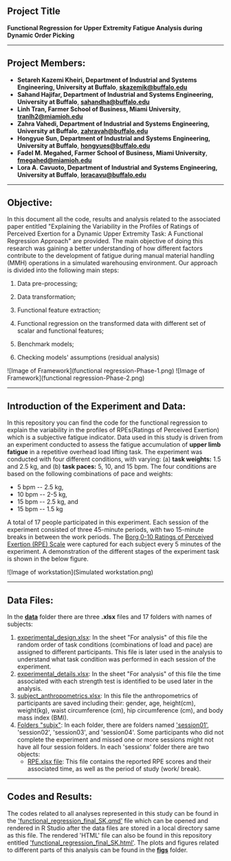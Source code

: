 ## Project Title

**Functional Regression for Upper Extremity Fatigue Analysis during Dynamic Order Picking**

--- 

## Project Members:  
- **Setareh Kazemi Kheiri, Department of Industrial and Systems Engineering, University at Buffalo**, **skazemik@buffalo.edu**
- **Sahand Hajifar, Department of Industrial and Systems Engineering, University at Buffalo**, **sahandha@buffalo.edu**
- **Linh Tran, Farmer School of Business, Miami University**, **tranlh2@miamioh.edu**
- **Zahra Vahedi, Department of Industrial and Systems Engineering, University at Buffalo**, **zahravah@buffalo.edu**
- **Hongyue Sun, Department of Industrial and Systems Engineering, University at Buffalo**, **hongyues@buffalo.edu**
- **Fadel M. Megahed, Farmer School of Business, Miami University**, **fmegahed@miamioh.edu**
- **Lora A. Cavuoto, Department of Industrial and Systems Engineering, University at Buffalo**, **loracavu@buffalo.edu**

---
## Objective:

In this document all the code, results and analysis related to the associated paper entitled "Explaining the Variability in the Profiles of Ratings of Perceived Exertion for a Dynamic Upper Extremity Task: A Functional Regression Approach" are provided. The main objective of doing this research was gaining a better understanding of how different factors contribute to the development of fatigue during manual material handling (MMH) operations in a simulated warehousing environment. Our approach is divided into the following main steps:

1.  Data pre-processing;

2.  Data transformation;

3.  Functional feature extraction;

4.  Functional regression on the transformed data with different set of scalar and functional features;

5.  Benchmark models;

6.  Checking models' assumptions (residual analysis)

![Image of Framework](functional regression-Phase-1.png)
![Image of Framework](functional regression-Phase-2.png)

---
## Introduction of the Experiment and Data:
In this repository you can find the code for the functional regression to explain the variability in the profiles of RPEs(Ratings of Perceived Exertion) which is a subjective fatigue indicator. Data used in this study is driven from an experiment conducted to assess the fatigue accumulation of **upper limb fatigue** in a repetitive overhead load lifting task. The experiment was conducted with four different conditions, with varying: (a) **task weights:** 1.5 and 2.5 kg, and (b) **task paces:** 5, 10, and 15 bpm. The four conditions are based on the following combinations of pace and weights: 

- 5 bpm -- 2.5 kg,   
- 10 bpm -- 2-5 kg,   
- 15 bpm -- 2.5 kg, and   
- 15 bpm -- 1.5 kg 

A total of 17 people participated in this experiment. Each session of the experiment consisted of three 45-minute periods, with two 15-minute breaks in between the work periods. The [Borg 0-10 Ratings of Perceived Exertion (RPE) Scale](https://my.clevelandclinic.org/health/articles/17450-rated-perceived-exertion-rpe-scale) were captured for each subject every 5 minutes of the experiment.  A demonstration of the different stages of the experiment task is shown in the below figure.

![Image of workstation](Simulated workstation.png)

---
## Data Files: 

In the [**data**](data) folder there are three **.xlsx** files and 17 folders with names of subjects:
   1. [experimental_design.xlsx](data/experimental_design.xlsx): In the sheet "For analysis" of this file the random order of task conditions (combinations of load and pace) are assigned to different participants. This file is later used in the analysis to understand what task condition was performed in each session of the experiment. 
   2. [experimental_details.xlsx](data/experimental_details.xlsx): In the sheet "For analysis" of this file the time associated with each strength test is identified to be used later in the analysis.
   3. [subject_anthropometrics.xlsx](data/subject_anthropometrics.xlsx): In this file the anthropometrics of participants are saved including their: gender, age, height(cm), weight(kg), waist circumference (cm), hip circumference (cm), and body mass index (BMI).
   4. [Folders "subjx"](data/subj01): In each folder, there are folders named ['session01'](data/subj01/session01), 'session02', 'session03', and 'session04'. Some participants who did not complete the experiment and missed one or more sessions might not have all four session folders. In each 'sessionx' folder there are two objects:
      - [RPE.xlsx file](data/subj01/session01/RPE.xlsx): This file contains the reported RPE scores and their associated time, as well as the period of study (work/ break).
  

---
## Codes and Results: 

The codes related to all analyses represented in this study can be found in the ['functional_regression_final_SK.qmd'](functional_regression_final_SK.qmd) file which can be opened and rendered in R Studio after the data files are stored in a local directory same as this file. The rendered 'HTML' file can also be found in this repository entitled ['functional_regression_final_SK.html'](functional__regression_final_SK.html). The plots and figures related to different parts of this analysis can be found in the [**figs**](figs) folder.

